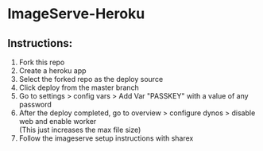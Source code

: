 # ImageServe-Heroku

Instructions:  
-

1. Fork this repo
2. Create a heroku app
3. Select the forked repo as the deploy source
4. Click deploy from the master branch
5. Go to settings > config vars > Add Var "PASSKEY" with a value of any password
6. After the deploy completed, go to overview > configure dynos > disable web and enable worker  
(This just increases the max file size)
7. Follow the imageserve setup instructions with sharex
